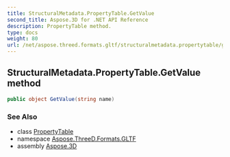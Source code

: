 ```yaml
---
title: StructuralMetadata.PropertyTable.GetValue
second_title: Aspose.3D for .NET API Reference
description: PropertyTable method. 
type: docs
weight: 80
url: /net/aspose.threed.formats.gltf/structuralmetadata.propertytable/getvalue/
---
```

## StructuralMetadata.PropertyTable.GetValue method

```csharp
public object GetValue(string name)
```

### See Also

* class [PropertyTable](../)
* namespace [Aspose.ThreeD.Formats.GLTF](../../structuralmetadata.propertytable/)
* assembly [Aspose.3D](../../../)


